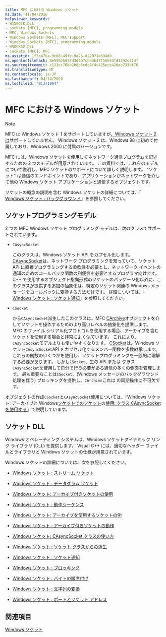```yaml
---
title: MFC における Windows ソケット
ms.date: 11/04/2016
helpviewer_keywords:
- WINSOCK.DLL
- sockets [MFC], programming models
- MFC, Windows Sockets
- Windows Sockets [MFC], MFC support
- Windows Sockets [MFC], programming models
- WSOCK32.DLL
- sockets [MFC], MFC
ms.assetid: 1f3c476a-9c68-49fe-9a25-d22971a334d0
ms.openlocfilehash: 8e5562b028d3d9b7cba4b47716b63fd1392c514f
ms.sourcegitcommit: c123cc76bb2b6c5cde6f4c425ece420ac733bf70
ms.translationtype: MT
ms.contentlocale: ja-JP
ms.lasthandoff: 04/14/2020
ms.locfileid: "81371094"
---
```

# <a name="windows-sockets-in-mfc"></a>MFC における Windows ソケット

> [!NOTE]
> MFC は Windows ソケット 1 をサポートしていますが[、Windows ソケット 2 は](/windows/win32/WinSock/windows-sockets-start-page-2)サポートしていません。 Windows ソケット 2 は、Windows 98 に初めて付属しており、Windows 2000 に付属のバージョンです。

MFC には、Windows ソケットを使用してネットワーク通信プログラムを記述するための 2 つのモデルが用意されています。 この資料では、これらのモデルについて説明し、MFC ソケットのサポートについて詳しく説明します。 "ソケット" は通信のエンドポイントであり、アプリケーションがネットワークを介して他の Windows ソケット アプリケーションと通信するオブジェクトです。

ソケットの概念の説明を含む Windows ソケットの詳細については、「 [Windows ソケット : バックグラウンド](../mfc/windows-sockets-background.md)」を参照してください。

## <a name="sockets-programming-models"></a><a name="_core_sockets_programming_models"></a>ソケットプログラミングモデル

2 つの MFC Windows ソケット プログラミング モデルは、次のクラスでサポートされています。

- `CAsyncSocket`

   このクラスは、Windows ソケット API をカプセル化します。 [CAsyncSocket](../mfc/reference/casyncsocket-class.md)は、ネットワーク プログラミングを知っていて、ソケット API に直接プログラミングする柔軟性を必要とし、ネットワーク イベントの通知のためのコールバック関数の利便性を必要とするプログラマ向けです。 C++ で使用するオブジェクト指向形式のソケットのパッケージ化以外に、このクラスが提供する追加の抽象化は、特定のソケット関連の Windows メッセージをコールバックに変換する方法だけです。 詳細については、「 [Windows ソケット : ソケット通知](../mfc/windows-sockets-socket-notifications.md)」を参照してください。

- `CSocket`

   から`CAsyncSocket`派生したこのクラスは、MFC [CArchive](../mfc/reference/carchive-class.md)オブジェクトを介してソケットを操作するためのより高いレベルの抽象化を提供します。 MFC のファイル シリアル化プロトコルを使用する場合、アーカイブを含むソケットを使用する場合と非常によく似ています。 これにより、`CAsyncSocket`モデルよりも使いやすくなります。 [CSocket](../mfc/reference/csocket-class.md)は、Windows ソケット`CAsyncSocket`API をカプセル化するメンバー関数を多数継承します。これらの関数のいくつかを使用し、ソケットプログラミングを一般的に理解する必要があります。 しかし`CSocket`、生の API または クラス`CAsyncSocket`を使用して自分で行う必要がある通信の多くの側面を管理します。 最も重要なことは`CSocket`、(Windows メッセージのバックグラウンド処理を伴う) ブロッキングを提供し、`CArchive`これは の同期操作に不可欠です。

オブジェクトの作成`CSocket`と`CAsyncSocket`使用については、「Windows ソケット: アーカイブと Windows[ソケットでのソケット](../mfc/windows-sockets-using-sockets-with-archives.md)の[使用: クラス CAsyncSocket を使用する](../mfc/windows-sockets-using-class-casyncsocket.md)」で説明しています。

## <a name="windows-sockets-dlls"></a><a name="_core_mfc_socket_samples_and_windows_sockets_dlls"></a>ソケット DLL

Windows オペレーティング システムは、Windows ソケットダイナミック リンク ライブラリ (DLL) を提供します。 Visual C++ には、適切なヘッダー ファイルとライブラリと Windows ソケットの仕様が用意されています。

Windows ソケットの詳細については、次を参照してください。

- [Windows ソケット : ストリーム ソケット](../mfc/windows-sockets-stream-sockets.md)

- [Windows ソケット : データグラム ソケット](../mfc/windows-sockets-datagram-sockets.md)

- [Windows ソケット: アーカイブ付きソケットの使用](../mfc/windows-sockets-using-sockets-with-archives.md)

- [Windows ソケット : 動作シーケンス](../mfc/windows-sockets-sequence-of-operations.md)

- [Windows ソケット: アーカイブを使用するソケットの例](../mfc/windows-sockets-example-of-sockets-using-archives.md)

- [Windows ソケット : アーカイブ付きソケットの動作](../mfc/windows-sockets-how-sockets-with-archives-work.md)

- [Windows ソケット: CAsyncSocket クラスの使い方](../mfc/windows-sockets-using-class-casyncsocket.md)

- [Windows ソケット : ソケット クラスからの派生](../mfc/windows-sockets-deriving-from-socket-classes.md)

- [Windows ソケット : ソケット通知](../mfc/windows-sockets-socket-notifications.md)

- [Windows ソケット : ブロッキング](../mfc/windows-sockets-blocking.md)

- [Windows ソケット : バイトの順序付け](../mfc/windows-sockets-byte-ordering.md)

- [Windows ソケット : 文字列の変換](../mfc/windows-sockets-converting-strings.md)

- [Windows ソケット : ポートとソケット アドレス](../mfc/windows-sockets-ports-and-socket-addresses.md)

## <a name="see-also"></a>関連項目

[Windows ソケット](../mfc/windows-sockets.md)
